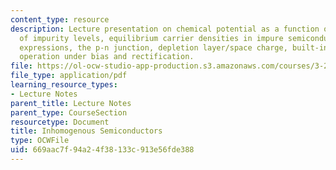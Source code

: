 ```yaml
---
content_type: resource
description: Lecture presentation on chemical potential as a function of T, population
  of impurity levels, equilibrium carrier densities in impure semiconductors, simplified
  expressions, the p-n junction, depletion layer/space charge, built-in voltage, and
  operation under bias and rectification.
file: https://ol-ocw-studio-app-production.s3.amazonaws.com/courses/3-23-electrical-optical-and-magnetic-properties-of-materials-fall-2007/669aac7f94a24f38133c913e56fde388_clean14.pdf
file_type: application/pdf
learning_resource_types:
- Lecture Notes
parent_title: Lecture Notes
parent_type: CourseSection
resourcetype: Document
title: Inhomogenous Semiconductors
type: OCWFile
uid: 669aac7f-94a2-4f38-133c-913e56fde388
---
```

